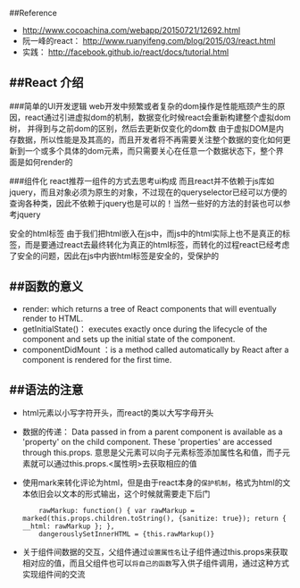 ##Reference
*  http://www.cocoachina.com/webapp/20150721/12692.html
*  阮一峰的react： http://www.ruanyifeng.com/blog/2015/03/react.html
*  实践： http://facebook.github.io/react/docs/tutorial.html

##React 介绍
---
###简单的UI开发逻辑
web开发中频繁或者复杂的dom操作是性能瓶颈产生的原因，react通过引进虚拟dom的机制，数据变化时候react会重新构建整个虚拟dom树， 并得到与之前dom的区别，然后去更新仅变化的dom数
由于虚拟DOM是内存数据，所以性能是及其高的，而且开发者将不再需要关注整个数据的变化如何更新到一个或多个具体的dom元素，而只需要关心在任意一个数据状态下，整个界面是如何render的

###组件化
react推荐一组件的方式去思考ui构成
而且react并不依赖于js库如jquery，而且对象必须为原生的对象，不过现在的queryselector已经可以方便的查询各种类，因此不依赖于jquery也是可以的！当然一些好的方法的封装也可以参考jquery

安全的html标签
由于我们把html嵌入在js中，而js中的html实际上也不是真正的标签，而是要通过react去最终转化为真正的html标签，而转化的过程react已经考虑了安全的问题，因此在js中内嵌html标签是安全的，受保护的


##函数的意义
---
* render: which returns a tree of React components that will eventually render to HTML.
* getInitialState()： executes exactly once during the lifecycle of the component and sets up the initial state of the component.
* componentDidMount ：is a method called automatically by React after a component is rendered for the first time. 

##语法的注意
---
* html元素以小写字符开头，而react的类以大写字母开头

* 数据的传递： Data passed in from a parent component is available as a 'property' on the child component. These 'properties' are accessed through this.props.
          意思是父元素可以向子元素标签添加属性名和值，而子元素就可以通过this.props.<属性明>去获取相应的值

* 使用mark来转化评论为html，但是由于react本身的`保护机制`，格式为html的文本依旧会以文本的形式输出，这个时候就需要走下后门
    ```
        rawMarkup: function() { var rawMarkup = marked(this.props.children.toString(), {sanitize: true}); return { __html: rawMarkup }; },
        dangerouslySetInnerHTML = {this.rawMarkup()}
    ```
* 关于组件间数据的交互，父组件通过`设置属性名`让子组件通过this.props来获取相对应的值，而且父组件也可以`将自己的函数`写入供子组件调用，通过这种方式实现组件间的交流
